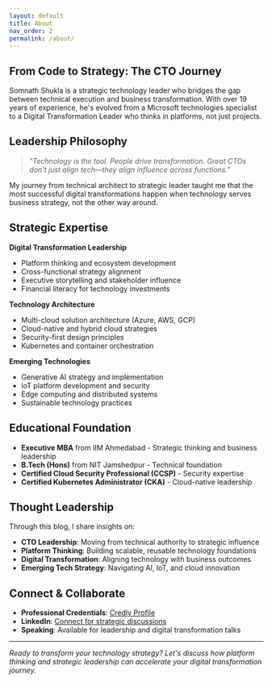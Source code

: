 ```yaml
---
layout: default
title: About
nav_order: 2
permalink: /about/
---
```


## From Code to Strategy: The CTO Journey

Somnath Shukla is a strategic technology leader who bridges the gap between technical execution and business transformation. With over 19 years of experience, he's evolved from a Microsoft technologies specialist to a Digital Transformation Leader who thinks in platforms, not just projects.

## Leadership Philosophy

> *"Technology is the tool. People drive transformation. Great CTOs don't just align tech—they align influence across functions."*

My journey from technical architect to strategic leader taught me that the most successful digital transformations happen when technology serves business strategy, not the other way around.

## Strategic Expertise

**Digital Transformation Leadership**
- Platform thinking and ecosystem development
- Cross-functional strategy alignment
- Executive storytelling and stakeholder influence
- Financial literacy for technology investments

**Technology Architecture**
- Multi-cloud solution architecture (Azure, AWS, GCP)
- Cloud-native and hybrid cloud strategies
- Security-first design principles
- Kubernetes and container orchestration

**Emerging Technologies**
- Generative AI strategy and implementation
- IoT platform development and security
- Edge computing and distributed systems
- Sustainable technology practices

## Educational Foundation

- **Executive MBA** from IIM Ahmedabad - Strategic thinking and business leadership
- **B.Tech (Hons)** from NIT Jamshedpur - Technical foundation
- **Certified Cloud Security Professional (CCSP)** - Security expertise
- **Certified Kubernetes Administrator (CKA)** - Cloud-native leadership

## Thought Leadership

Through this blog, I share insights on:
- **CTO Leadership**: Moving from technical authority to strategic influence
- **Platform Thinking**: Building scalable, reusable technology foundations
- **Digital Transformation**: Aligning technology with business outcomes
- **Emerging Tech Strategy**: Navigating AI, IoT, and cloud innovation

## Connect & Collaborate

- **Professional Credentials**: [Credly Profile](https://www.credly.com/users/somnath-shukla/badges)
- **LinkedIn**: [Connect for strategic discussions](https://www.linkedin.com/in/somnath-shukla/)
- **Speaking**: Available for leadership and digital transformation talks

---

*Ready to transform your technology strategy? Let's discuss how platform thinking and strategic leadership can accelerate your digital transformation journey.*
